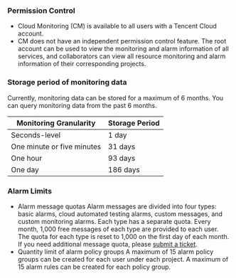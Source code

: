 ### Permission Control

- Cloud Monitoring (CM) is available to all users with a Tencent Cloud account.
- CM does not have an independent permission control feature. The root account can be used to view the monitoring and alarm information of all services, and collaborators can view all resource monitoring and alarm information of their corresponding projects.

### Storage period of monitoring data

Currently, monitoring data can be stored for a maximum of 6 months. You can query monitoring data from the past 6 months.

| Monitoring Granularity | Storage Period |
| ------------ | -------- |
| Seconds-level | 1 day |
| One minute or five minutes | 31 days |
| One hour | 93 days |
| One day | 186 days |

### Alarm Limits

- Alarm message quotas
  Alarm messages are divided into four types: basic alarms, cloud automated testing alarms, custom messages, and custom monitoring alarms. Each type has a separate quota. Every month, 1,000 free messages of each type are provided to each user. The quota for each type is reset to 1,000 on the first day of each month. If you need additional message quota, please [submit a ticket](https://console.cloud.tencent.com/workorder/category).
- Quantity limit of alarm policy groups
  A maximum of 15 alarm policy groups can be created for each user under each project.
  A maximum of 15 alarm rules can be created for each policy group.
